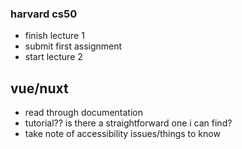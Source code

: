 ### harvard cs50
- finish lecture 1
- submit first assignment
- start lecture 2

## vue/nuxt
- read through documentation
- tutorial?? is there a straightforward one i can find?
- take note of accessibility issues/things to know